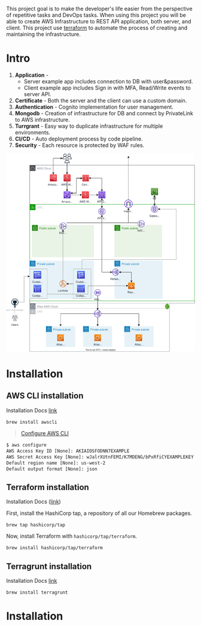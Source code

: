 This project goal is to make the developer's life easier from the perspective of repetitive tasks and DevOps tasks.
When using this project you will be able to create AWS Infrastructure to REST API application, both server, and client.
This project use [terraform](https://www.terraform.io/) to automate the process of creating and maintaining the infrastructure.

# Intro


1. **Application** - 
     * Server example app includes connection to DB with user&password.
     * Client example app includes Sign in with MFA, Read/Write events to server API.
2. **Certificate** - Both the server and the client can use a custom domain.
3. **Authentication** - Cognito implementation for user management.
4. **Mongodb** - Creation of infrastructure for DB and connect by PrivateLink to AWS infrastructure.
5. **Turrgrant** - Easy way to duplicate infrastructure for multiple environments. 
6. **CI/CD** - Auto deployment process by code pipeline. 
7. **Security** - Each resource is protected by WAF rules.




![Architecture](https://raw.githubusercontent.com/MoveoTech/terraform/c89bbd9c556e8e223d23e39655903dc6d3768072/infrastructure-architecture.drawio.svg)



# Installation

AWS CLI installation 
---

Installation Docs [link](https://docs.aws.amazon.com/cli/latest/userguide/getting-started-prereqs.html)

```
brew install awscli
```

> [Configure AWS CLI](https://docs.aws.amazon.com/cli/latest/userguide/getting-started-quickstart.html)
```cli
$ aws configure
AWS Access Key ID [None]: AKIAIOSFODNN7EXAMPLE
AWS Secret Access Key [None]: wJalrXUtnFEMI/K7MDENG/bPxRfiCYEXAMPLEKEY
Default region name [None]: us-west-2
Default output format [None]: json

```


Terraform installation 
---
Installation Docs ([link](https://learn.hashicorp.com/tutorials/terraform/install-cli?in=terraform/aws-get-started))

First, install the HashiCorp tap, a repository of all our Homebrew packages.

```
brew tap hashicorp/tap
```


Now, install Terraform with `hashicorp/tap/terraform`.

```
brew install hashicorp/tap/terraform
```


Terragrunt installation
---
Installation Docs [link](https://terragrunt.gruntwork.io/docs/getting-started/install/)


```
brew install terragrunt
```

# Installation